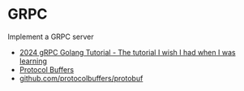 # GRPC

Implement a GRPC server

- [2024 gRPC Golang Tutorial - The tutorial I wish I had when I was learning](https://www.youtube.com/watch?v=mPESsBfUKkc)
- [Protocol Buffers](https://protobuf.dev/)
- [github.com/protocolbuffers/protobuf](https://github.com/protocolbuffers/protobuf)
